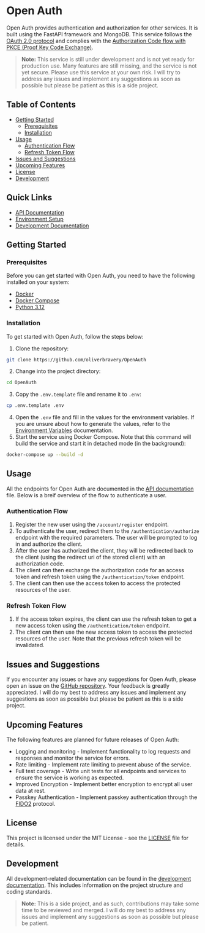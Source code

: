 # Open Auth
Open Auth provides authentication and authorization for other services. It is built using the FastAPI framework and MongoDB. This service follows the [OAuth 2.0 protocol](https://datatracker.ietf.org/doc/html/rfc6749) and complies with the [Authorization Code flow with PKCE (Proof Key Code Exchange)](https://datatracker.ietf.org/doc/html/rfc7636).

> **Note:** This service is still under development and is not yet ready for production use. Many features are still missing, and the service is not yet secure. Please use this service at your own risk. I will try to address any issues and implement any suggestions as soon as possible but please be patient as this is a side project.

## Table of Contents
- [Getting Started](#getting-started)
  - [Prerequisites](#prerequisites)
  - [Installation](#installation)
- [Usage](#usage)
    - [Authentication Flow](#authentication-flow)
    - [Refresh Token Flow](#refresh-token-flow)
- [Issues and Suggestions](#issues-and-suggestions)
- [Upcoming Features](#upcoming-features)
- [License](#license)
- [Development](#development)

## Quick Links
- [API Documentation](ENDPOINTS.md)
- [Environment Setup](ENVIRONMENT.md)
- [Development Documentation](DEVELOPMENT.md)

## Getting Started
### Prerequisites
Before you can get started with Open Auth, you need to have the following installed on your system:
- [Docker](https://docs.docker.com/get-docker/)
- [Docker Compose](https://docs.docker.com/compose/install/)
- [Python 3.12](https://www.python.org/downloads/release/python-3120/)

### Installation
To get started with Open Auth, follow the steps below:
1. Clone the repository:
```bash
git clone https://github.com/oliverbravery/OpenAuth
```
2. Change into the project directory:
```bash
cd OpenAuth
```
3. Copy the `.env.template` file and rename it to `.env`:
```bash
cp .env.template .env
```
4. Open the `.env` file and fill in the values for the environment variables. If you are unsure about how to generate the values, refer to the [Environment Variables](ENVIRONMENT.md) documentation.
5. Start the service using Docker Compose. Note that this command will build the service and start it in detached mode (in the background):
```bash
docker-compose up --build -d
```
## Usage
All the endpoints for Open Auth are documented in the [API documentation](ENDPOINTS.md) file. Below is a breif overview of the flow to authenticate a user.
### Authentication Flow
1. Register the new user using the `/account/register` endpoint.
2. To authenticate the user, redirect them to the `/authentication/authorize` endpoint with the required parameters. The user will be prompted to log in and authorize the client.
3. After the user has authorized the client, they will be redirected back to the client (using the redirect uri of the stored client) with an authorization code.
4. The client can then exchange the authorization code for an access token and refresh token using the `/authentication/token` endpoint.
5. The client can then use the access token to access the protected resources of the user.
### Refresh Token Flow
1. If the access token expires, the client can use the refresh token to get a new access token using the `/authentication/token` endpoint.
2. The client can then use the new access token to access the protected resources of the user. Note that the previous refresh token will be invalidated.

## Issues and Suggestions
If you encounter any issues or have any suggestions for Open Auth, please open an issue on the [GitHub repository](https://github.com/oliverbravery/OpenAuth/issues). Your feedback is greatly appreciated. I will do my best to address any issues and implement any suggestions as soon as possible but please be patient as this is a side project.

## Upcoming Features
The following features are planned for future releases of Open Auth:
- Logging and monitoring - Implement functionality to log requests and responses and monitor the service for errors.
- Rate limiting - Implement rate limiting to prevent abuse of the service.
- Full test coverage - Write unit tests for all endpoints and services to ensure the service is working as expected.
- Improved Encryption - Implement better encryption to encrypt all user data at rest.
- Passkey Authentication - Implement passkey authentication through the [FIDO2](https://fidoalliance.org/fido2/) protocol.

## License
This project is licensed under the MIT License - see the [LICENSE](/LICENSE.md) file for details.

## Development
All development-related documentation can be found in the [development documentation](/docs/DEVELOPMENT.md). This includes information on the project structure and coding standards.

> **Note:** This is a side project, and as such, contributions may take some time to be reviewed and merged. I will do my best to address any issues and implement any suggestions as soon as possible but please be patient.